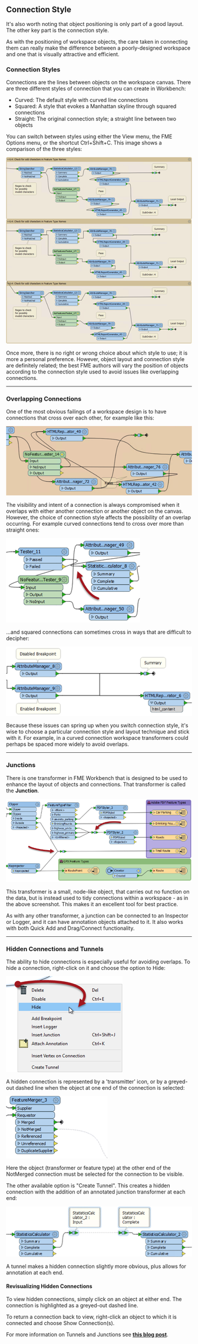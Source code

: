 ## Connection Style ##

It's also worth noting that object positioning is only part of a good layout. The other key part is the connection style. 

As with the positioning of workspace objects, the care taken in connecting them can really make the difference between a poorly-designed workspace and one that is visually attractive and efficient.  

### Connection Styles ###

Connections are the lines between objects on the workspace canvas. There are three different styles of connection that you can create in Workbench:

- Curved: The default style with curved line connections
- Squared: A style that evokes a Manhattan skyline through squared connections 
- Straight: The original connection style; a straight line between two objects

You can switch between styles using either the View menu, the FME Options menu, or the shortcut Ctrl+Shift+C. This image shows a comparison of the three styles:

![](./Images/Img5.027.ConnectionStyleComparison.png)

Once more, there is no right or wrong choice about which style to use; it is more a personal preference. However, object layout and connection style are definitely related; the best FME authors will vary the position of objects according to the connection style used to avoid issues like overlapping connections. 

---

### Overlapping Connections ###

One of the most obvious failings of a workspace design is to have connections that cross over each other, for example like this: 

![](./Images/Img5.028.OverlappingConnections.png)

The visibility and intent of a connection is always compromised when it overlaps with either another connection or another object on the canvas. However, the choice of connection style affects the possibility of an overlap occurring. For example curved connections tend to cross over more than straight ones: 

![](./Images/Img5.029.CrossingCurveConnections.png)

...and squared connections can sometimes cross in ways that are difficult to decipher: 

![](./Images/Img5.030.ManhattanCrossing.png)

Because these issues can spring up when you switch connection style, it's wise to choose a particular connection style and layout technique and stick with it. For example, in a curved connection workspace transformers could perhaps be spaced more widely to avoid overlaps.

---

### Junctions ###

There is one transformer in FME Workbench that is designed to be used to enhance the layout of objects and connections. That transformer is called the **Junction**.

![](./Images/Img5.031.JunctionTransformers.png)

This transformer is a small, node-like object, that carries out no function on the data, but is instead used to tidy connections within a workspace - as in the above screenshot. This makes it an excellent tool for best practice.

As with any other transformer, a junction can be connected to an Inspector or Logger, and it can have annotation objects attached to it. It also works with both Quick Add and Drag/Connect functionality.

---

### Hidden Connections and Tunnels ###

The ability to hide connections is especially useful for avoiding overlaps. To hide a connection, right-click on it and choose the option to Hide:

![](./Images/Img5.032.HideConnection.png)

A hidden connection is represented by a 'transmitter' icon, or by a greyed-out dashed line when the object at one end of the connection is selected:

![](./Images/Img5.033.HiddenConnections.png)

Here the object (transformer or feature type) at the other end of the NotMerged connection must be selected for the connection to be visible.

The other available option is "Create Tunnel". This creates a hidden connection with the addition of an annotated junction transformer at each end:

![](./Images/Img5.034.TunnelConnection.png)

A tunnel makes a hidden connection slightly more obvious, plus allows for annotation at each end.

#### Revisualizing Hidden Connections ####

To view hidden connections, simply click on an object at either end. The connection is highlighted as a greyed-out dashed line.

To return a connection back to view, right-click an object to which it is connected and choose Show Connection(s). 

For more information on Tunnels and Junctions see <strong><a href="http://blog.safe.com/2016/05/fmeevangelist150/">this blog post</a></strong>.